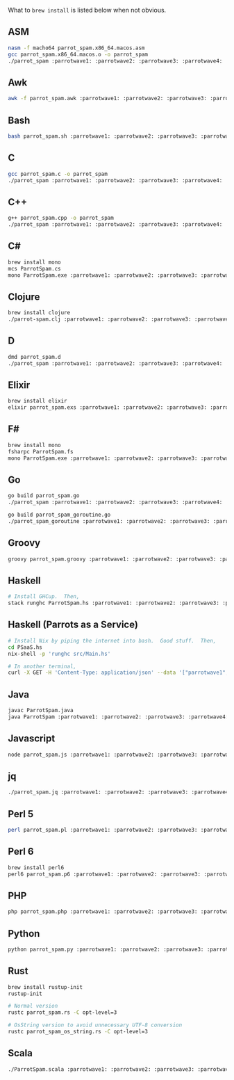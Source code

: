 What to `brew install` is listed below when not obvious.

ASM
---

```sh
nasm -f macho64 parrot_spam.x86_64.macos.asm
gcc parrot_spam.x86_64.macos.o -o parrot_spam
./parrot_spam :parrotwave1: :parrotwave2: :parrotwave3: :parrotwave4: :parrotwave5: :parrotwave6: :parrotwave7:
```

Awk
---

```sh
awk -f parrot_spam.awk :parrotwave1: :parrotwave2: :parrotwave3: :parrotwave4: :parrotwave5: :parrotwave6: :parrotwave7:
```

Bash
----

```sh
bash parrot_spam.sh :parrotwave1: :parrotwave2: :parrotwave3: :parrotwave4: :parrotwave5: :parrotwave6: :parrotwave7:
```

C
---

```sh
gcc parrot_spam.c -o parrot_spam
./parrot_spam :parrotwave1: :parrotwave2: :parrotwave3: :parrotwave4: :parrotwave5: :parrotwave6: :parrotwave7:
```

C++
---

```sh
g++ parrot_spam.cpp -o parrot_spam
./parrot_spam :parrotwave1: :parrotwave2: :parrotwave3: :parrotwave4: :parrotwave5: :parrotwave6: :parrotwave7:
```

C#
--

```sh
brew install mono
mcs ParrotSpam.cs
mono ParrotSpam.exe :parrotwave1: :parrotwave2: :parrotwave3: :parrotwave4: :parrotwave5: :parrotwave6: :parrotwave7:
```

Clojure
--

```sh
brew install clojure
./parrot-spam.clj :parrotwave1: :parrotwave2: :parrotwave3: :parrotwave4: :parrotwave5: :parrotwave6: :parrotwave7:
```

D
---

```sh
dmd parrot_spam.d
./parrot_spam :parrotwave1: :parrotwave2: :parrotwave3: :parrotwave4: :parrotwave5: :parrotwave6: :parrotwave7:
```

Elixir
------

```sh
brew install elixir
elixir parrot_spam.exs :parrotwave1: :parrotwave2: :parrotwave3: :parrotwave4: :parrotwave5: :parrotwave6: :parrotwave7:
```

F#
--

```sh
brew install mono
fsharpc ParrotSpam.fs
mono ParrotSpam.exe :parrotwave1: :parrotwave2: :parrotwave3: :parrotwave4: :parrotwave5: :parrotwave6: :parrotwave7:
```

Go
---

```sh
go build parrot_spam.go
./parrot_spam :parrotwave1: :parrotwave2: :parrotwave3: :parrotwave4: :parrotwave5: :parrotwave6: :parrotwave7:

go build parrot_spam_goroutine.go
./parrot_spam_goroutine :parrotwave1: :parrotwave2: :parrotwave3: :parrotwave4: :parrotwave5: :parrotwave6: :parrotwave7:
```

Groovy
------

```sh
groovy parrot_spam.groovy :parrotwave1: :parrotwave2: :parrotwave3: :parrotwave4: :parrotwave5: :parrotwave6: :parrotwave7:
```

Haskell
-------
```sh
# Install GHCup.  Then,
stack runghc ParrotSpam.hs :parrotwave1: :parrotwave2: :parrotwave3: :parrotwave4: :parrotwave5: :parrotwave6: :parrotwave7:
```

Haskell (Parrots as a Service)
------------------------------

```sh
# Install Nix by piping the internet into bash.  Good stuff.  Then,
cd PSaaS.hs
nix-shell -p 'runghc src/Main.hs'

# In another terminal,
curl -X GET -H 'Content-Type: application/json' --data '["parrotwave1","parrotwave2","parrotwave3","parrotwave4","parrotwave5","parrotwave5","parrotwave6","parrotwave7"]' localhost:8080
```

Java
----

```sh
javac ParrotSpam.java
java ParrotSpam :parrotwave1: :parrotwave2: :parrotwave3: :parrotwave4: :parrotwave5: :parrotwave6: :parrotwave7:
```

Javascript
----------

```sh
node parrot_spam.js :parrotwave1: :parrotwave2: :parrotwave3: :parrotwave4: :parrotwave5: :parrotwave6: :parrotwave7:
```

jq
--

```sh
./parrot_spam.jq :parrotwave1: :parrotwave2: :parrotwave3: :parrotwave4: :parrotwave5: :parrotwave6: :parrotwave7:
```

Perl 5
------

```sh
perl parrot_spam.pl :parrotwave1: :parrotwave2: :parrotwave3: :parrotwave4: :parrotwave5: :parrotwave6: :parrotwave7:
```

Perl 6
------

```sh
brew install perl6
perl6 parrot_spam.p6 :parrotwave1: :parrotwave2: :parrotwave3: :parrotwave4: :parrotwave5: :parrotwave6: :parrotwave7:
```

PHP
---

```sh
php parrot_spam.php :parrotwave1: :parrotwave2: :parrotwave3: :parrotwave4: :parrotwave5: :parrotwave6: :parrotwave7:
```

Python
------

```sh
python parrot_spam.py :parrotwave1: :parrotwave2: :parrotwave3: :parrotwave4: :parrotwave5: :parrotwave6: :parrotwave7:
```

Rust
----

```sh
brew install rustup-init
rustup-init

# Normal version
rustc parrot_spam.rs -C opt-level=3

# OsString version to avoid unnecessary UTF-8 conversion
rustc parrot_spam_os_string.rs -C opt-level=3
```

Scala
-----

```sh
./ParrotSpam.scala :parrotwave1: :parrotwave2: :parrotwave3: :parrotwave4: :parrotwave5: :parrotwave6: :parrotwave7:
```
